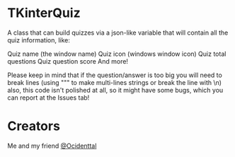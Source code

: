 # TKinterQuiz
A class that can build quizzes via a json-like variable that will contain all the quiz information, like:
  
  Quiz name (the window name)
  Quiz icon (windows window icon)
  Quiz total questions
  Quiz question score
  And more!
  
Please keep in mind that if the question/answer is too big you will need to break lines (using """ to make multi-lines strings or break the line with \n)
also, this code isn't polished at all, so it might have some bugs, which you can report at the Issues tab!
  

# Creators
Me and my friend [@Ocidenttal](https://github.com/ocidenttal)
